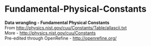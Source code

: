 # Fundamental-Physical-Constants
**Data wrangling - Fundamental Physical Constants**  
From http://physics.nist.gov/cuu/Constants/Table/allascii.txt  
More - http://physics.nist.gov/cuu/Constants  
Pre-edited through OpenRefine - http://openrefine.org/  

